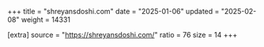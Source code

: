 +++
title = "shreyansdoshi.com"
date = "2025-01-06"
updated = "2025-02-08"
weight = 14331

[extra]
source = "https://shreyansdoshi.com/"
ratio = 76
size = 14
+++
